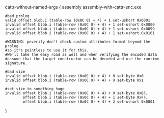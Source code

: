 cattr-without-named-args {
	assembly assembly-with-cattr-enc.exe

	#bad prolog
	valid offset blob.i (table-row (0x0C 0) + 4) + 1 set-ushort 0x0001
	invalid offset blob.i (table-row (0x0C 0) + 4) + 1 set-ushort 0x0000
	invalid offset blob.i (table-row (0x0C 0) + 4) + 1 set-ushort 0x0099
	invalid offset blob.i (table-row (0x0C 0) + 4) + 1 set-ushort 0x0101

	#WARNING: peverify don't check custom attributes format beyond the prolog
	#so it's pointless to use it for this.
	#We'll take the easy road as well and when verifying the encoded data
	#assume that the target constructor can be decoded and use the runtime signature.

	#bad size
	invalid offset blob.i (table-row (0x0C 0) + 4) + 0 set-byte 0x0
	invalid offset blob.i (table-row (0x0C 0) + 4) + 0 set-byte 0x1

	#set size to something huge
	invalid offset blob.i (table-row (0x0C 0) + 4) + 0 set-byte 0xBF,
			offset blob.i (table-row (0x0C 0) + 4) + 1 set-byte 0xFF,
			offset blob.i (table-row (0x0C 0) + 4) + 2 set-ushort 0x0001

}
